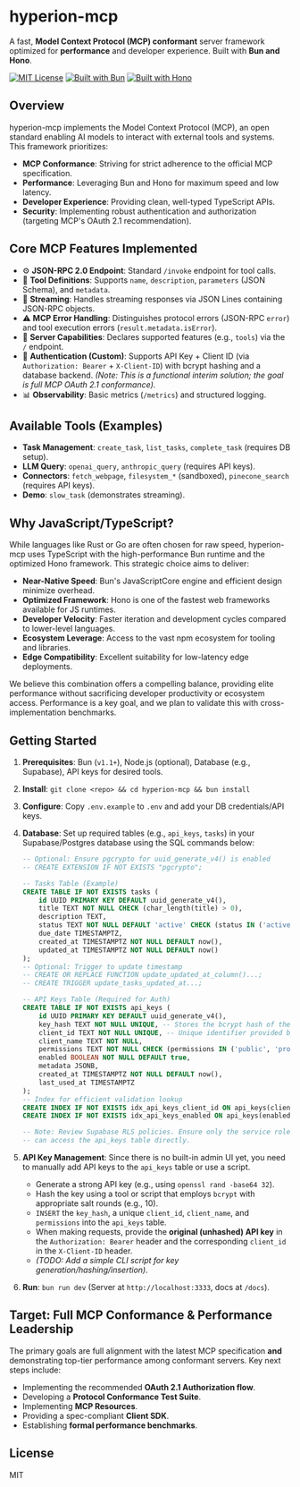 # hyperion-mcp

A fast, **Model Context Protocol (MCP) conformant** server framework optimized for **performance** and developer experience. Built with **Bun and Hono**.

[![MIT License](https://img.shields.io/badge/License-MIT-blue.svg)](LICENSE)
[![Built with Bun](https://img.shields.io/badge/Built%20with-Bun-black)](https://bun.sh/)
[![Built with Hono](https://img.shields.io/badge/Built%20with-Hono-blue)](https://hono.dev/)

## Overview

hyperion-mcp implements the Model Context Protocol (MCP), an open standard enabling AI models to interact with external tools and systems. This framework prioritizes:

- **MCP Conformance**: Striving for strict adherence to the official MCP specification.
- **Performance**: Leveraging Bun and Hono for maximum speed and low latency.
- **Developer Experience**: Providing clean, well-typed TypeScript APIs.
- **Security**: Implementing robust authentication and authorization (targeting MCP's OAuth 2.1 recommendation).

## Core MCP Features Implemented

- ⚙️ **JSON-RPC 2.0 Endpoint**: Standard `/invoke` endpoint for tool calls.
- 🧩 **Tool Definitions**: Supports `name`, `description`, `parameters` (JSON Schema), and `metadata`.
- 🔄 **Streaming**: Handles streaming responses via JSON Lines containing JSON-RPC objects.
- ⚠️ **MCP Error Handling**: Distinguishes protocol errors (JSON-RPC `error`) and tool execution errors (`result.metadata.isError`).
- 📡 **Server Capabilities**: Declares supported features (e.g., `tools`) via the `/` endpoint.
- 🔐 **Authentication (Custom)**: Supports API Key + Client ID (via `Authorization: Bearer` + `X-Client-ID`) with bcrypt hashing and a database backend. _(Note: This is a functional interim solution; the goal is full MCP OAuth 2.1 conformance)._
- 📊 **Observability**: Basic metrics (`/metrics`) and structured logging.

## Available Tools (Examples)

- **Task Management**: `create_task`, `list_tasks`, `complete_task` (requires DB setup).
- **LLM Query**: `openai_query`, `anthropic_query` (requires API keys).
- **Connectors**: `fetch_webpage`, `filesystem_*` (sandboxed), `pinecone_search` (requires API keys).
- **Demo**: `slow_task` (demonstrates streaming).

## Why JavaScript/TypeScript?

While languages like Rust or Go are often chosen for raw speed, hyperion-mcp uses TypeScript with the high-performance Bun runtime and the optimized Hono framework. This strategic choice aims to deliver:

- **Near-Native Speed**: Bun's JavaScriptCore engine and efficient design minimize overhead.
- **Optimized Framework**: Hono is one of the fastest web frameworks available for JS runtimes.
- **Developer Velocity**: Faster iteration and development cycles compared to lower-level languages.
- **Ecosystem Leverage**: Access to the vast npm ecosystem for tooling and libraries.
- **Edge Compatibility**: Excellent suitability for low-latency edge deployments.

We believe this combination offers a compelling balance, providing elite performance without sacrificing developer productivity or ecosystem access. Performance is a key goal, and we plan to validate this with cross-implementation benchmarks.

## Getting Started

1.  **Prerequisites**: Bun (`v1.1+`), Node.js (optional), Database (e.g., Supabase), API keys for desired tools.
2.  **Install**: `git clone <repo> && cd hyperion-mcp && bun install`
3.  **Configure**: Copy `.env.example` to `.env` and add your DB credentials/API keys.
4.  **Database**: Set up required tables (e.g., `api_keys`, `tasks`) in your Supabase/Postgres database using the SQL commands below:

    ```sql
    -- Optional: Ensure pgcrypto for uuid_generate_v4() is enabled
    -- CREATE EXTENSION IF NOT EXISTS "pgcrypto";

    -- Tasks Table (Example)
    CREATE TABLE IF NOT EXISTS tasks (
        id UUID PRIMARY KEY DEFAULT uuid_generate_v4(),
        title TEXT NOT NULL CHECK (char_length(title) > 0),
        description TEXT,
        status TEXT NOT NULL DEFAULT 'active' CHECK (status IN ('active', 'completed')),
        due_date TIMESTAMPTZ,
        created_at TIMESTAMPTZ NOT NULL DEFAULT now(),
        updated_at TIMESTAMPTZ NOT NULL DEFAULT now()
    );
    -- Optional: Trigger to update timestamp
    -- CREATE OR REPLACE FUNCTION update_updated_at_column()...;
    -- CREATE TRIGGER update_tasks_updated_at...;

    -- API Keys Table (Required for Auth)
    CREATE TABLE IF NOT EXISTS api_keys (
        id UUID PRIMARY KEY DEFAULT uuid_generate_v4(),
        key_hash TEXT NOT NULL UNIQUE, -- Stores the bcrypt hash of the key
        client_id TEXT NOT NULL UNIQUE, -- Unique identifier provided by the client (e.g., 'user-123')
        client_name TEXT NOT NULL,
        permissions TEXT NOT NULL CHECK (permissions IN ('public', 'protected', 'admin')),
        enabled BOOLEAN NOT NULL DEFAULT true,
        metadata JSONB,
        created_at TIMESTAMPTZ NOT NULL DEFAULT now(),
        last_used_at TIMESTAMPTZ
    );
    -- Index for efficient validation lookup
    CREATE INDEX IF NOT EXISTS idx_api_keys_client_id ON api_keys(client_id);
    CREATE INDEX IF NOT EXISTS idx_api_keys_enabled ON api_keys(enabled);

    -- Note: Review Supabase RLS policies. Ensure only the service role
    -- can access the api_keys table directly.
    ```

5.  **API Key Management**: Since there is no built-in admin UI yet, you need to manually add API keys to the `api_keys` table or use a script.
    - Generate a strong API key (e.g., using `openssl rand -base64 32`).
    - Hash the key using a tool or script that employs `bcrypt` with appropriate salt rounds (e.g., 10).
    - `INSERT` the `key_hash`, a unique `client_id`, `client_name`, and `permissions` into the `api_keys` table.
    - When making requests, provide the **original (unhashed) API key** in the `Authorization: Bearer` header and the corresponding `client_id` in the `X-Client-ID` header.
    - _(TODO: Add a simple CLI script for key generation/hashing/insertion)._
6.  **Run**: `bun run dev` (Server at `http://localhost:3333`, docs at `/docs`).

## Target: Full MCP Conformance & Performance Leadership

The primary goals are full alignment with the latest MCP specification **and** demonstrating top-tier performance among conformant servers. Key next steps include:

- Implementing the recommended **OAuth 2.1 Authorization flow**.
- Developing a **Protocol Conformance Test Suite**.
- Implementing **MCP Resources**.
- Providing a spec-compliant **Client SDK**.
- Establishing **formal performance benchmarks**.

## License

MIT
